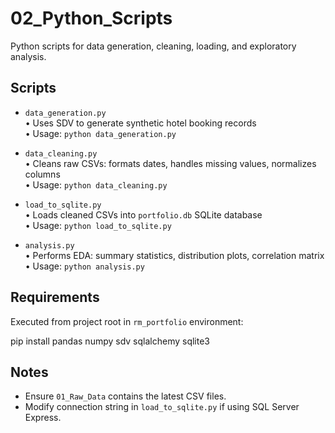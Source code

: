 # 02_Python_Scripts

Python scripts for data generation, cleaning, loading, and exploratory analysis.

## Scripts

- `data_generation.py`  
  • Uses SDV to generate synthetic hotel booking records  
  • Usage: `python data_generation.py`  

- `data_cleaning.py`  
  • Cleans raw CSVs: formats dates, handles missing values, normalizes columns  
  • Usage: `python data_cleaning.py`  

- `load_to_sqlite.py`  
  • Loads cleaned CSVs into `portfolio.db` SQLite database  
  • Usage: `python load_to_sqlite.py`  

- `analysis.py`  
  • Performs EDA: summary statistics, distribution plots, correlation matrix  
  • Usage: `python analysis.py`  

## Requirements

Executed from project root in `rm_portfolio` environment:

pip install pandas numpy sdv sqlalchemy sqlite3


## Notes

- Ensure `01_Raw_Data` contains the latest CSV files.  
- Modify connection string in `load_to_sqlite.py` if using SQL Server Express.
